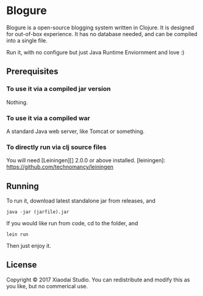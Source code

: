 # Blogure

Blogure is a open-source blogging system written in Clojure. It is designed for out-of-box experience.
It has no database needed, and can be compiled into a single file.

Run it, with no configure but just Java Runtime Enviornment and love :)

## Prerequisites

### To use it via a compiled jar version
Nothing.

### To use it via a compiled war
A standard Java web server, like Tomcat or something.

### To directly run via clj source files

You will need [Leiningen][] 2.0.0 or above installed.
[leiningen]: https://github.com/technomancy/leiningen

## Running

To run it, download latest standalone jar from releases, and 
~~~
java -jar (jarfile).jar 
~~~

If you would like run from code,
cd to the folder, and
~~~
lein run
~~~

Then just enjoy it.

## License

Copyright © 2017 Xiaodai Studio.
You can redistribute and modify this as you like, but no commerical use.
